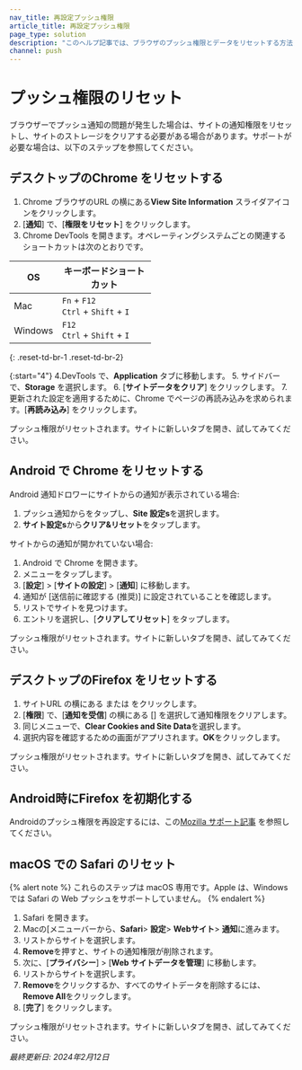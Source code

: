 ```yaml
---
nav_title: 再設定プッシュ権限
article_title: 再設定プッシュ権限
page_type: solution
description: "このヘルプ記事では、ブラウザのプッシュ権限とデータをリセットする方法について説明します。"
channel: push
---
```


# プッシュ権限のリセット

ブラウザーでプッシュ通知の問題が発生した場合は、サイトの通知権限をリセットし、サイトのストレージをクリアする必要がある場合があります。サポートが必要な場合は、以下のステップを参照してください。

## デスクトップのChrome をリセットする

1. Chrome ブラウザのURL の横にある**View Site Information** スライダアイコンをクリックします。
2. \[**通知**] で、\[**権限をリセット**] をクリックします。
3. Chrome DevTools を開きます。オペレーティングシステムごとの関連するショートカットは次のとおりです。

<style> 
table {
    max-width: 50%;
}
</style>

| OS      | キーボードショートカット                                                  |
| ------- | ------------------------------------------------------------------- |
| Mac      | `Fn` + `F12`<br>`Ctrl` + `Shift` + `I` |
| Windows | `F12`<br>`Ctrl` + `Shift` + `I` |
{: .reset-td-br-1 .reset-td-br-2}

{:start="4"}
4\.DevTools で、**Application** タブに移動します。
5. サイドバーで、**Storage** を選択します。
6. \[**サイトデータをクリア**] をクリックします。
7. 更新された設定を適用するために、Chrome でページの再読み込みを求められます。\[**再読み込み**] をクリックします。

プッシュ権限がリセットされます。サイトに新しいタブを開き、試してみてください。

## Android で Chrome をリセットする

Android 通知ドロワーにサイトからの通知が表示されている場合:

1. プッシュ通知から<i class="fas fa-cog" title="設定s"></i>をタップし、**Site 設定s**を選択します。
2. **サイト設定s**から**クリア&リセット**をタップします。

サイトからの通知が開かれていない場合:

1. Android で Chrome を開きます。
2. <i class="fas fa-ellipsis-vertical"></i>メニューをタップします。
3. \[**設定**] > \[**サイトの設定**] > \[**通知**] に移動します。
4. 通知が \[送信前に確認する (推奨)] に設定されていることを確認します。
5. リストでサイトを見つけます。
6. エントリを選択し、\[**クリアしてリセット**] をタップします。

プッシュ権限がリセットされます。サイトに新しいタブを開き、試してみてください。

## デスクトップのFirefox をリセットする

1. サイトURL の横にある <i class="fa-solid fa-circle-info" alt="info icon"></i> または <i class="fas fa-lock" alt="lock icon"></i> をクリックします。
2. \[**権限**] で、\[**通知を受信**] の横にある \[<i class="fa-solid fa-circle-xmark" title="この権限をクリアして再度確認"></i>] を選択して通知権限をクリアします。
3. 同じメニューで、**Clear Cookies and Site Data**を選択します。
4. 選択内容を確認するための画面がアプリされます。**OK**をクリックします。

プッシュ権限がリセットされます。サイトに新しいタブを開き、試してみてください。

## Android時にFirefox を初期化する

Androidのプッシュ権限を再設定するには、この[Mozilla サポート記事](https://support.mozilla.org/en-US/kb/clear-your-browsing-history-and-other-personal-data#w_clear-specific-items-from-your-browser) を参照してください。

## macOS での Safari のリセット

{% alert note %}
これらのステップは macOS 専用です。Apple は、Windows では Safari の Web プッシュをサポートしていません。
{% endalert %}

1. Safari を開きます。
2. Macの[メニューバーから、**Safari**> **設定**> **Webサイト**> **通知**に進みます。
3. リストからサイトを選択します。
4. **Remove**を押すと、サイトの通知権限が削除されます。
5. 次に、\[**プライバシー**] > \[**Web サイトデータを管理**] に移動します。
6. リストからサイトを選択します。
7. **Remove**をクリックするか、すべてのサイトデータを削除するには、**Remove All**をクリックします。
8. \[**完了**] をクリックします。

プッシュ権限がリセットされます。サイトに新しいタブを開き、試してみてください。


*最終更新日: 2024年2月12日*